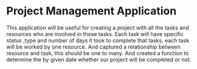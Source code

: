 # Project Management Application
This application will be useful for creating a project with all the tasks and resources who are involved in those tasks.
Each task will have specific status ,type and number of days it took to complete that tasks. each task will be worked by one resource.
And captured a relationship between resource and task, this should be one to many.
And created a function to determine the by given date whether our project will be completed or not. 
